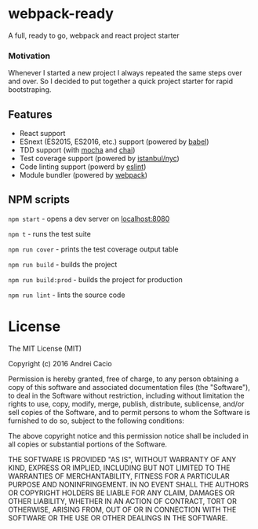 # webpack-ready
A full, ready to go, webpack and react project starter

### Motivation
Whenever I started a new project I always repeated the same steps over and over.
So I decided to put together a quick project starter for rapid bootstraping.

## Features
- React support
- ESnext (ES2015, ES2016, etc.) support (powered by [babel](https://babeljs.io/))
- TDD support (with [mocha](http://mochajs.org) and [chai](http://chaijs.com))
- Test coverage support (powered by [istanbul/nyc](https://github.com/istanbuljs/nyc))
- Code linting support (powerd by [eslint](http://eslint.org))
- Module bundler (powered by [webpack](https://webpack.github.io/))

## NPM scripts

`npm start` - opens a dev server on [localhost:8080](http://localhost:8080)

`npm t` - runs the test suite

`npm run cover` - prints the test coverage output table

`npm run build` - builds the project

`npm run build:prod` - builds the project for production

`npm run lint` - lints the source code

# License
The MIT License (MIT)

Copyright (c) 2016 Andrei Cacio

Permission is hereby granted, free of charge, to any person obtaining a copy
of this software and associated documentation files (the "Software"), to deal
in the Software without restriction, including without limitation the rights
to use, copy, modify, merge, publish, distribute, sublicense, and/or sell
copies of the Software, and to permit persons to whom the Software is
furnished to do so, subject to the following conditions:

The above copyright notice and this permission notice shall be included in all
copies or substantial portions of the Software.

THE SOFTWARE IS PROVIDED "AS IS", WITHOUT WARRANTY OF ANY KIND, EXPRESS OR
IMPLIED, INCLUDING BUT NOT LIMITED TO THE WARRANTIES OF MERCHANTABILITY,
FITNESS FOR A PARTICULAR PURPOSE AND NONINFRINGEMENT. IN NO EVENT SHALL THE
AUTHORS OR COPYRIGHT HOLDERS BE LIABLE FOR ANY CLAIM, DAMAGES OR OTHER
LIABILITY, WHETHER IN AN ACTION OF CONTRACT, TORT OR OTHERWISE, ARISING FROM,
OUT OF OR IN CONNECTION WITH THE SOFTWARE OR THE USE OR OTHER DEALINGS IN THE
SOFTWARE.



